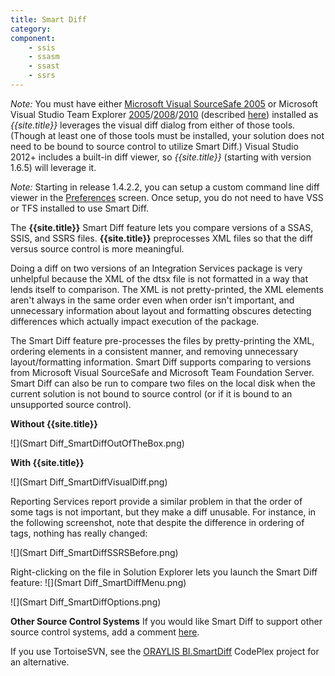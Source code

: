 ```yaml
---
title: Smart Diff
category:
component: 
    - ssis
    - ssasm
    - ssast
    - ssrs
---
```

_Note:_ You must have either [Microsoft Visual SourceSafe 2005](http://msdn2.microsoft.com/en-us/vstudio/aa718670.aspx) or Microsoft Visual Studio Team Explorer [2005](http://www.microsoft.com/en-us/download/details.aspx?id=7203)/[2008](http://www.microsoft.com/en-us/download/details.aspx?id=16338)/[2010](https://blogs.msdn.microsoft.com/jasonba/2010/02/11/team-explorer-is-included-in-visual-studio-2010/) (described [here](http://www.codeplex.com/CodePlex/Wiki/View.aspx?title=Obtaining%20the%20Team%20Explorer%20Client)) installed as *{{site.title}}* leverages the visual diff dialog from either of those tools. (Though at least one of those tools must be installed, your solution does not need to be bound to source control to utilize Smart Diff.) Visual Studio 2012+ includes a built-in diff viewer, so *{{site.title}}* (starting with version 1.6.5) will leverage it.

_Note:_  Starting in release 1.4.2.2, you can setup a custom command line diff viewer in the [Preferences](../Preferences) screen. Once setup, you do not need to have VSS or TFS installed to use Smart Diff.

The **{{site.title}}** Smart Diff feature lets you compare versions of a SSAS, SSIS, and SSRS files. 
**{{site.title}}** preprocesses XML files so that the diff versus source control is more meaningful.

Doing a diff on two versions of an Integration Services package is very unhelpful because the XML of the dtsx file is not formatted in a way that lends itself to comparison.  The XML is not pretty-printed, the XML elements aren't always in the same order even when order isn't important, and unnecessary information about layout and formatting obscures detecting differences which actually impact execution of the package.

The Smart Diff feature pre-processes the files by pretty-printing the XML, ordering elements in a consistent manner, and removing unnecessary layout/formatting information. Smart Diff supports comparing to versions from Microsoft Visual SourceSafe and Microsoft Team Foundation Server. Smart Diff can also be run to compare two files on the local disk when the current solution is not bound to source control (or if it is bound to an unsupported source control).

**Without {{site.title}}**

![](Smart Diff_SmartDiffOutOfTheBox.png)

**With {{site.title}}**

![](Smart Diff_SmartDiffVisualDiff.png)

Reporting Services report provide a similar problem in that the order of some tags is not important, but they make a diff unusable. For instance, in the following screenshot, note that despite the difference in ordering of tags, nothing has really changed:

![](Smart Diff_SmartDiffSSRSBefore.png)

Right-clicking on the file in Solution Explorer lets you launch the Smart Diff feature:
![](Smart Diff_SmartDiffMenu.png)

![](Smart Diff_SmartDiffOptions.png)

**Other Source Control Systems**
If you would like Smart Diff to support other source control systems, add a comment [here](http://bidshelper.codeplex.com/workitem/17265).

If you use TortoiseSVN, see the [ORAYLIS BI.SmartDiff](http://bismartdiff.codeplex.com) CodePlex project for an alternative.
